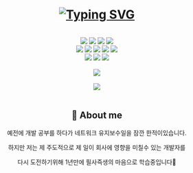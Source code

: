 <h1 align=center margin-bottom=100px><a href="https://git.io/typing-svg"><img src="https://readme-typing-svg.demolab.com?font=Silkscreen&size=22&pause=1000&color=726EF7&center=%EA%B1%B0%EC%A7%93&vCenter=%EA%B1%B0%EC%A7%93&width=497&lines=%EC%A0%9C+Github+repo%EC%97%90+%EC%98%A4%EC%8B%A0%EA%B2%83%EC%9D%84+%ED%99%98%EC%98%81%ED%95%A9%EB%8B%88%EB%8B%A4!" alt="Typing SVG" /></a></h1>

</br>

<div align=center> 
  <img src="https://img.shields.io/badge/html5-E34F26?style=for-the-badge&logo=html5&logoColor=white"> 
  <img src="https://img.shields.io/badge/css-FBCA04?style=for-the-badge&logo=css3&logoColor=black"> 
  <img src="https://img.shields.io/badge/TypeScript-3178C6.svg?style=for-the-badge&logo=TypeScript&logoColor=white"> 
  <img src="https://img.shields.io/badge/react-61DAFB?style=for-the-badge&logo=react&logoColor=black">
  <br>
  <img src="https://img.shields.io/badge/git-F05032?style=for-the-badge&logo=git&logoColor=white">
   <img src="https://img.shields.io/badge/github-181717?style=for-the-badge&logo=github&logoColor=white">
   <img src="https://img.shields.io/badge/Next-black?style=for-the-badge&logo=next.js&logoColor=white">
  <img src="https://img.shields.io/badge/redux-5319E7?style=for-the-badge&logo=redux&logoColor=white">
  <img src="https://img.shields.io/badge/Redux%20Saga-999999.svg?style=for-the-badge&logo=Redux-Saga&logoColor=white">
  <br>
  <img src="https://img.shields.io/badge/React%20Query-FF4154.svg?style=for-the-badge&logo=React-Query&logoColor=white">
   <img src="https://img.shields.io/badge/node.js-339933?style=for-the-badge&logo=Node.js&logoColor=white">
  <img src="https://img.shields.io/badge/express-000000?style=for-the-badge&logo=express&logoColor=white">
</div>
</br>

<div align="center">
  <img src="https://github-readme-stats.vercel.app/api?username=kagrin97&hide=stars&theme=radical" />
  </br>
  </br>
  <img src="http://mazassumnida.wtf/api/v2/generate_badge?boj=kagrin97" />
</div>
</br>
<div align=center><h2>👀 About me</h2></div>
<div align=center> 
  <p>예전에 개발 공부를 하다가 네트워크 유지보수일을 잠깐 한적이있습니다.</p>
    <p>하지만 저는 제 주도적으로 제 일이 회사에 영향을 미칠수 있는 개발자를</p> 
    <p>다시 도전하기위해 1년만에 필사즉생의 마음으로 학습중입니다🎈</p>
</div>

